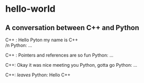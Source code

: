 # hello-world

## A conversation between C++  and Python

C++ : Hello Pyton my name is C++   
/n Python: ... 

C++ : Pointers and references are so fun
Python: ...

C++: Okay it was nice meeting you Python, gotta go
Python: ...

C++: *leaves* 
Python: Hello C++ 
